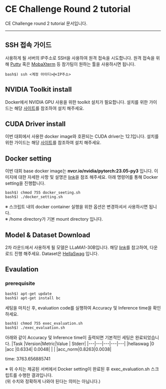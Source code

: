 # CE Challenge Round 2 tutorial
CE Challenge round 2 tutorial 문서입니다.
<hr/>

## SSH 접속 가이드
사용하게 될 서버의 IP주소로 SSH을 사용하여 원격 접속을 시도합니다. 원격 접속을 위해 [Putty](https://www.putty.org/) 혹은 [MobaXterm](https://mobaxterm.mobatek.net/) 등 참가팀이 원하는 툴을 사용하시면 됩니다.
```
bash$) ssh <계정 아이디>@<IP주소>
```
## NVIDIA Toolkit install
Docker에서 NVIDIA GPU 사용을 위한 toolkit 설치가 필요합니다. 설치를 위한 가이드는 해당 [사이트](https://docs.nvidia.com/datacenter/cloud-native/container-toolkit/latest/install-guide.html)를 참조하여 설치 해주세요.

## CUDA Driver install
이번 대회에서 사용한 docker image와 호환되는 CUDA driver는 12.1입니다. 설치를 위한 가이드는 해당 [사이트](https://developer.nvidia.com/cuda-12-1-0-download-archive?target_os=Linux&target_arch=x86_64&Distribution=Ubuntu&target_version=20.04&target_type=deb_local)를 참조하여 설치 해주세요.

## Docker setting
이번 대회 base docker image는 **nvcr.io/nvidia/pytorch:23.05-py3** 입니다.
이미지에 대한 자세한 사항 및 설명은 [link](https://docs.nvidia.com/deeplearning/frameworks/pytorch-release-notes/rel-23-05.html)을 참조 해주세요. 아래 명령어를 통해 Docker setting을 진행합니다.
```
bash$) chmod 755 docker_seeting.sh
bash$) ./docker_setting.sh
```
※ 스크립트 내의 docker container 실행을 위한 옵션은 변경하셔서 사용하시면 됩니다.   
※ /home directory가 기본 mount directory 입니다.

## Model & Dataset Download
2차 라운드에서 사용하게 될 모델은 LLaMA1-30B입니다. 해당 [link](https://huggingface.co/huggyllama/llama-30b)를 참고하여, 다운로드 진행 해주세요. Dataset은 [HellaSwag](https://huggingface.co/datasets/hellaswag) 입니다.

## Evaulation
### prerequisite
```
bash$) apt-get update
bash$) apt-get install bc
```

세팅을 마치신 후, evaluation code를 실행하여 Accuracy 및 Inference time을 확인하세요.
```
bash$) chmod 755 exec_evaluation.sh
bash$) ./exec_evaluation.sh
```
아래와 같이 Accuracy 및 Inference time이 출력되면 기본적인 세팅은 완료되었습니다.
|Task       |Version|Metric|Value | Stderr|
|---|---|---|---|---|
|hellaswag  |0      |acc   |0.6334| 0.0048|
|           |       |acc_norm|0.8263|0.0038|

time: 3763.656885741

※ 위 수치는 제공된 서버에서 Docker setting이 완료된 후 exec_evaluation.sh 스크립트를 수행한 결과입니다.   
(위 수치와 정확하게 나와야 된다는 의미는 아닙니다.)

